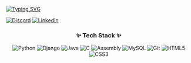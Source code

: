 [![Typing SVG](https://readme-typing-svg.herokuapp.com?font=Fira+Code&pause=1000&color=00F718&width=200&lines=Hi+There!;I'm+Malek)](https://git.io/typing-svg)

[![Discord](https://img.shields.io/badge/Discord-5865F2?style=flat-square&logo=discord&logoColor=white)](https://discord.gg/mylink)
[![LinkedIn](https://img.shields.io/badge/LinkedIn-0A66C2?style=flat-square&logo=linkedin&logoColor=white)](https://linkedin.com/in/myprofile)
</p>

<h3 align="center">✨ Tech Stack ✨</h3>
<p align="center">
  <img src="https://img.shields.io/badge/Python-3776AB?style=for-the-badge&logo=python&logoColor=white&color=linear-gradient(45deg,#306998,#FFD43B)" alt="Python">
  <img src="https://img.shields.io/badge/Django-092E20?style=for-the-badge&logo=django&logoColor=white&color=linear-gradient(45deg,#092E20,#0C4B33)" alt="Django">
  <img src="https://img.shields.io/badge/Java-007396?style=for-the-badge&logo=openjdk&logoColor=white&color=linear-gradient(45deg,#5382A1,#F89820)" alt="Java">
  <img src="https://img.shields.io/badge/C-00599C?style=for-the-badge&logo=c&logoColor=white&color=linear-gradient(45deg,#00599C,#A8B9CC)" alt="C">
  <img src="https://img.shields.io/badge/Assembly-6E4C13?style=for-the-badge&logo=asm&logoColor=white&color=linear-gradient(45deg,#6E4C13,#000000)" alt="Assembly">
  <img src="https://img.shields.io/badge/MySQL-4479A1?style=for-the-badge&logo=mysql&logoColor=white&color=linear-gradient(45deg,#4479A1,#005C84)" alt="MySQL">
  <img src="https://img.shields.io/badge/Git-F05032?style=for-the-badge&logo=git&logoColor=white&color=linear-gradient(45deg,#F05032,#E44C30)" alt="Git">
  <img src="https://img.shields.io/badge/HTML5-E34F26?style=for-the-badge&logo=html5&logoColor=white&color=linear-gradient(45deg,#E34F26,#EB5E28)" alt="HTML5">
  <img src="https://img.shields.io/badge/CSS3-1572B6?style=for-the-badge&logo=css3&logoColor=white&color=linear-gradient(45deg,#1572B6,#2965F1)" alt="CSS3">
</p>
